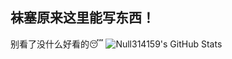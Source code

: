 ## 袜塞原来这里能写东西！
别看了没什么好看的😴
![Null314159's GitHub Stats](https://github-readme-stats.vercel.app/api?username=null-3-14159&show_icons=true&theme=dark&locale=cn&include_all_commits=true&number_format=long&icon_color=fefefe&rank_icon=percentile)
<!--
**null-3-14159/null-3-14159** is a ✨ _special_ ✨ repository because its `README.md` (this file) appears on your GitHub profile.

Here are some ideas to get you started:

- 🔭 I’m currently working on ...
- 🌱 I’m currently learning ...
- 👯 I’m looking to collaborate on ...
- 🤔 I’m looking for help with ...
- 💬 Ask me about ...
- 📫 How to reach me: ...
- 😄 Pronouns: ...
- ⚡ Fun fact: ...
-->
